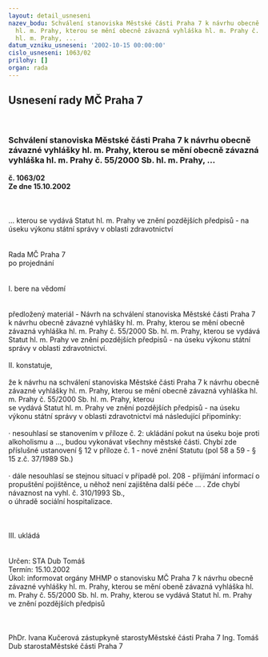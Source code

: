```yaml
---
layout: detail_usneseni
nazev_bodu: Schválení stanoviska Městské části Praha 7 k návrhu obecně závazné vyhlášky
  hl. m. Prahy, kterou se mění obecně závazná vyhláška hl. m. Prahy č. 55/2000 Sb.
  hl. m. Prahy, ...
datum_vzniku_usneseni: '2002-10-15 00:00:00'
cislo_usneseni: 1063/02
prilohy: []
organ: rada
---
```

<div id="ucUsn_pList" class="usn">
	<span><h2>Usnesení rady MČ Praha 7 </h2>
<br></span><div class="standBody">
<span><h3>Schválení stanoviska Městské části Praha 7 k návrhu obecně závazné vyhlášky hl. m. Prahy, kterou se mění obecně závazná vyhláška hl. m. Prahy č. 55/2000 Sb. hl. m. Prahy, ...</h3></span><div class="center">
		<strong>č. 1063/02</strong><br>
	</div>
<div class="center">
		<strong>Ze dne 15.10.2002</strong><br><br>
	</div>
<br><br>... kterou se vydává Statut hl. m. Prahy ve znění pozdějších předpisů - na úseku výkonu státní správy v oblasti zdravotnictví<br><br><br>Rada MČ Praha 7<br>po projednání<br><br><br>I.	bere na vědomí<br><br> <br>předložený materiál - Návrh na schválení stanoviska Městské části Praha 7 k návrhu obecně závazné vyhlášky hl. m. Prahy, kterou se mění obecně závazná vyhláška hl. m. Prahy č. 55/2000 Sb. hl. m. Prahy, kterou se vydává Statut hl. m. Prahy ve znění pozdějších předpisů - na úseku výkonu státní správy v oblasti zdravotnictví.<br><br>II.	konstatuje,<br><br>že k návrhu na schválení stanoviska Městské části Praha 7 k návrhu obecně závazné vyhlášky hl. m. Prahy, kterou se mění obecně závazná vyhláška hl. m. Prahy č. 55/2000 Sb. hl. m. Prahy, kterou <br>se vydává Statut hl. m. Prahy ve znění pozdějších předpisů - na úseku výkonu státní správy v oblasti zdravotnictví má následující připomínky: <br><br>·	nesouhlasí se stanovením v příloze č. 2:  ukládání pokut na úseku boje proti alkoholismu a ..., budou vykonávat všechny městské části. Chybí zde příslušné ustanovení § 12 v příloze č. 1 - nové znění Statutu (pol 58 a 59 - § 15 z.č. 37/1989 Sb.)<br><br>·	dále nesouhlasí se stejnou situací v případě pol. 208 - přijímání informací o propuštění pojištěnce, u něhož není zajištěna další péče ... . Zde chybí návaznost na vyhl. č. 310/1993 Sb., <br>o úhradě sociální hospitalizace.<br><br><br><br>III.	ukládá <br><br> <br>Určen:	STA Dub Tomáš<br>Termín: 15.10.2002<br>Úkol:	informovat orgány MHMP o stanovisku MČ Praha 7 k návrhu obecně závazné vyhlášky hl. m. Prahy, kterou se mění obeně závazná vyhláška hl. m. Prahy č. 55/2000 Sb. hl. m. Prahy, kterou se vydává Statut hl. m. Prahy ve znění pozdějších předpisů<br> <br> <br>	<br>PhDr. Ivana Kučerová zástupkyně starostyMěstské části Praha 7	Ing. Tomáš Dub starostaMěstské části Praha 7<br>	<br><br>
</div>
</div>